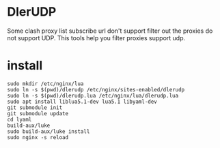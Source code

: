 # DlerUDP

Some clash proxy list subscribe url don't support filter out the proxies do not support UDP.
This tools help you filter proxies support udp.

# install

```
sudo mkdir /etc/nginx/lua
sudo ln -s $(pwd)/dlerudp /etc/nginx/sites-enabled/dlerudp
sudo ln -s $(pwd)/dlerudp.lua /etc/nginx/lua/dlerudp.lua
sudo apt install liblua5.1-dev lua5.1 libyaml-dev
git submodule init
git submodule update
cd lyaml
build-aux/luke
sudo build-aux/luke install
sudo nginx -s reload
```